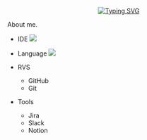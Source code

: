 <div align="center">

[![Typing SVG](https://readme-typing-svg.herokuapp.com/?color=6796e5&lines=hi,+i'm+AOSdeveloper&font=Dancing+Script&size=50&center=true&vCenter=true&width=600&height=80)](https://git.io/typing-svg)
<!--font: https://fonts.google.com/specimen/Redressed   Redressed,Festive -->

</div>

<div align="left"
# 안드로이드 Native 개발자 Big-Jeon입니다!

## About me.

* IDE
  <img src="https://img.shields.io/badge/Android Studio-34A853?style=flat-square&logo=ANDROID&logoColor=green"/>
     
* Language
   <img src="https://img.shields.io/badge/JAVA-34A853?style=flat-square&logo=Eclipse IDE&logoColor=#FC390E"/>
     
* RVS
   * GitHub
   * Git
     
* Tools
   * Jira
   * Slack
   * Notion
</div>
